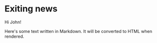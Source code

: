 # Exiting news

Hi John!

Here's some text written in Markdown. It will be converted to HTML when rendered.